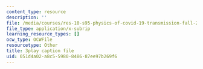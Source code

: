 ```yaml
---
content_type: resource
description: ''
file: /media/courses/res-10-s95-physics-of-covid-19-transmission-fall-2020/051d4a02a8c55980848687ee97b269f6_Gcb0zp82BtA.vtt
file_type: application/x-subrip
learning_resource_types: []
ocw_type: OCWFile
resourcetype: Other
title: 3play caption file
uid: 051d4a02-a8c5-5980-8486-87ee97b269f6
---
```

